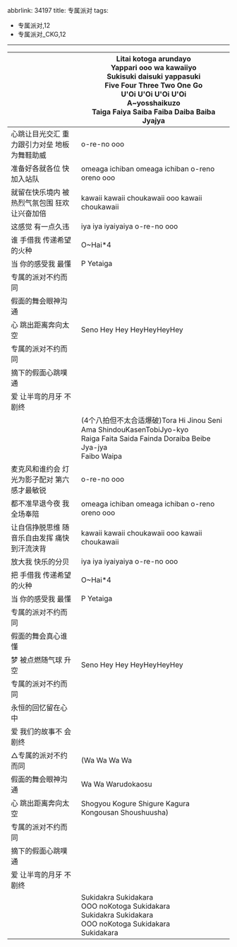 abbrlink: 34197
title: 专属派对
tags:
  - 专属派对,12
  - 专属派对_CKG,12
---
|      |Litai kotoga arundayo<br>Yappari ooo wa kawaiiyo<br>Sukisuki daisuki yappasuki<br>Five Four Three Two One Go<br>U'Oi U'Oi U'Oi U'Oi<br>A~yosshaikuzo<br>Taiga Faiya Saiba Faiba Daiba Baiba Jyajya|
|--|--|
|心跳让目光交汇 重力跟引力对垒 地板为舞鞋助威|o-re-no ooo|
|准备好各就各位 快加入站队|omeaga ichiban omeaga ichiban o-reno oreno ooo|
|就留在快乐境内 被热烈气氛包围 狂欢让兴奋加倍|kawaii kawaii choukawaii ooo kawaii choukawaii|
|这感觉 有一点久违|iya iya iyaiyaiya o-re-no ooo|
|谁 手借我 传递希望的火种|O~Hai*4|
|当 你的感受我 最懂|P Yetaiga|
|专属的派对不约而同|      |
|假面的舞会眼神沟通|      |
|心 跳出距离奔向太空|Seno Hey Hey HeyHeyHeyHey|
|专属的派对不约而同|      |
|摘下的假面心跳噗通|      |
|爱 让半弯的月牙 不剧终|      |
|      |(4个八拍但不太合适爆破)Tora Hi Jinou Seni Ama ShindouKasenTobiJyo-kyo<br>Raiga Faita Saida Fainda Doraiba Beibe Jya-jya<br>Faibo Waipa|
|麦克风和谁约会 灯光为影子配对 第六感才最敏锐|o-re-no ooo|
|都不准早退今夜 我全场奉陪|omeaga ichiban omeaga ichiban o-reno oreno ooo|
|让自信挣脱思维 随音乐自由发挥 痛快到汗流浃背|kawaii kawaii choukawaii ooo kawaii choukawaii|
|放大我 快乐的分贝|iya iya iyaiyaiya o-re-no ooo|
|把 手借我 传递希望的火种|O~Hai*4|
|当 你的感受我 最懂|P Yetaiga|
|专属的派对不约而同|      |
|假面的舞会真心谁懂|      |
|梦 被点燃随气球 升空|Seno Hey Hey HeyHeyHeyHey|
|专属的派对不约而同|      |
|永恒的回忆留在心中|      |
|爱 我们的故事不 会剧终|      |
|△专属的派对不约而同|(Wa Wa Wa Wa |
|假面的舞会眼神沟通|Wa Wa Warudokaosu|
|心 跳出距离奔向太空|Shogyou Kogure Shigure Kagura Kongousan Shoushuusha)|
|专属的派对不约而同|      |
|摘下的假面心跳噗通|      |
|爱 让半弯的月牙 不剧终|      |
|      |Sukidakra Sukidakara<br>OOO noKotoga Sukidakara<br>Sukidakra Sukidakara<br>OOO noKotoga Sukidakara<br>Sukidakara|
